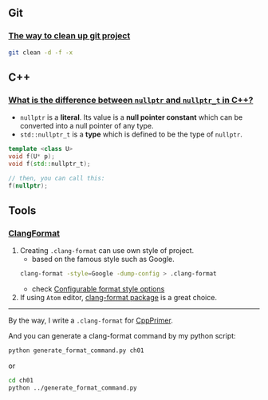 ## Git

### [The way to clean up git project](http://stackoverflow.com/questions/3119850/is-there-a-way-to-clean-up-git)

```sh
git clean -d -f -x
```

## C++

### [What is the difference between `nullptr` and `nullptr_t` in C++?](http://www.quora.com/What-is-the-difference-between-nullptr-and-nullptr_t-in-C%2B%2B)

- `nullptr` is a **literal**. Its value is a **null pointer constant** which can be converted into a null pointer of any type.
- `std::nullptr_t` is a **type** which is defined to be the type of `nullptr`.

```cpp
template <class U>
void f(U* p);
void f(std::nullptr_t);

// then, you can call this:
f(nullptr);
```

## Tools

### [ClangFormat](http://clang.llvm.org/docs/ClangFormat.html)

1. Creating `.clang-format` can use own style of project.
    - based on the famous style such as Google.
    ```sh
    clang-format -style=Google -dump-config > .clang-format
    ```
    - check [Configurable format style options](http://clang.llvm.org/docs/ClangFormatStyleOptions.html#configurable-format-style-options)
2. If using `Atom` editor, [clang-format package](https://atom.io/packages/clang-format) is a great choice.

-----

By the way, I write a `.clang-format` for [CppPrimer](https://github.com/pezy/CppPrimer).

And you can generate a clang-format command by my python script:
```sh
python generate_format_command.py ch01
```

or

```sh
cd ch01
python ../generate_format_command.py
```